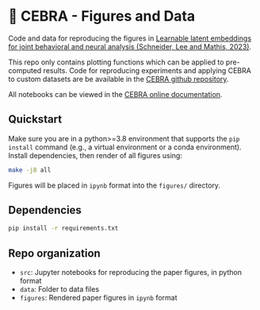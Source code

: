 # 🦓 CEBRA - Figures and Data

Code and data for reproducing the figures in
[Learnable latent embeddings for joint behavioral and neural analysis (Schneider, Lee and Mathis, 2023)](https://www.nature.com/articles/s41586-023-06031-6).

This repo only contains plotting functions which can be applied to pre-computed results. Code for reproducing experiments and applying CEBRA
to custom datasets are be available in the [CEBRA github repository](https://github.com/AdaptiveMotorControlLab/CEBRA).

All notebooks can be viewed in the [CEBRA online documentation](https://cebra.ai/docs/figures.html).

## Quickstart

Make sure you are in a python>=3.8 environment that supports the `pip install` command (e.g., a virtual environment or a conda environment). Install dependencies, then render of all figures using:

```bash
make -j8 all
```

Figures will be placed in `ipynb` format into the `figures/` directory.

## Dependencies

```bash
pip install -r requirements.txt
```

## Repo organization

- ``src``: Jupyter notebooks for reproducing the paper figures, in python format
- ``data``: Folder to data files
- ``figures``: Rendered paper figures in `ipynb` format
